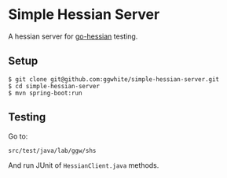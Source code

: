 # Simple Hessian Server

A hessian server for [go-hessian](https://github.com/ggwhite/go-hessian) testing.

## Setup

```
$ git clone git@github.com:ggwhite/simple-hessian-server.git
$ cd simple-hessian-server
$ mvn spring-boot:run
```

## Testing

Go to: 
```
src/test/java/lab/ggw/shs
```

And run JUnit of `HessianClient.java` methods.